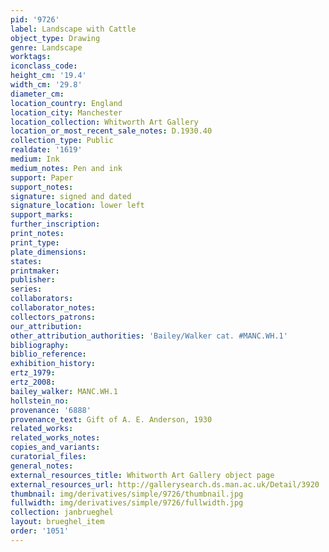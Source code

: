 ```yaml
---
pid: '9726'
label: Landscape with Cattle
object_type: Drawing
genre: Landscape
worktags:
iconclass_code:
height_cm: '19.4'
width_cm: '29.8'
diameter_cm:
location_country: England
location_city: Manchester
location_collection: Whitworth Art Gallery
location_or_most_recent_sale_notes: D.1930.40
collection_type: Public
realdate: '1619'
medium: Ink
medium_notes: Pen and ink
support: Paper
support_notes:
signature: signed and dated
signature_location: lower left
support_marks:
further_inscription:
print_notes:
print_type:
plate_dimensions:
states:
printmaker:
publisher:
series:
collaborators:
collaborator_notes:
collectors_patrons:
our_attribution:
other_attribution_authorities: 'Bailey/Walker cat. #MANC.WH.1'
bibliography:
biblio_reference:
exhibition_history:
ertz_1979:
ertz_2008:
bailey_walker: MANC.WH.1
hollstein_no:
provenance: '6888'
provenance_text: Gift of A. E. Anderson, 1930
related_works:
related_works_notes:
copies_and_variants:
curatorial_files:
general_notes:
external_resources_title: Whitworth Art Gallery object page
external_resources_url: http://gallerysearch.ds.man.ac.uk/Detail/3920
thumbnail: img/derivatives/simple/9726/thumbnail.jpg
fullwidth: img/derivatives/simple/9726/fullwidth.jpg
collection: janbrueghel
layout: brueghel_item
order: '1051'
---
```

